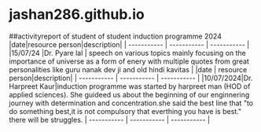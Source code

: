 # jashan286.github.io
##activityreport of student of student induction programme 2024
|date|resource person|description|
| ----------- | ----------- | ----------- |
|15/07/24 |Dr. Pyare lal | speech on various topics mainly focusing on the importance of universe as a form of enery with multiple quotes from great personalities like guru nanak dev ji and old hindi kavitas |
|date | resource person|description|
| ----------- | ----------- | ----------- |
|10/07/2024|Dr. Harpreet Kaur|induction programme was started by harpreet man (HOD of applied sciences). She guideed us about the beginning of our enginnering journey with determination and concentration.she said the best line that "to do something best,it is not compulsory that everthing you have is best." there will be struggles.
| ----------- | ----------- | ----------- |
